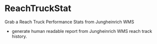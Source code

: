 # ReachTruckStat
Grab a Reach Truck Performance Stats from Jungheinrich WMS

- generate human readable report from Jungheinrich WMS reach track history.
